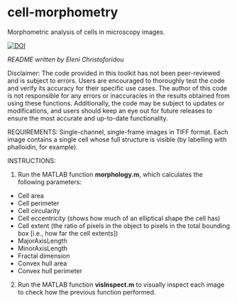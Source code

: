 # cell-morphometry

Morphometric analysis of cells in microscopy images.

[![DOI](https://zenodo.org/badge/DOI/10.5281/zenodo.7941728.svg)](https://doi.org/10.5281/zenodo.7941728)

*README written by Eleni Christoforidou*

Disclaimer: The code provided in this toolkit has not been peer-reviewed and is subject to errors. Users are encouraged to thoroughly test the code and verify its accuracy for their specific use cases. The author of this code is not responsible for any errors or inaccuracies in the results obtained from using these functions. Additionally, the code may be subject to updates or modifications, and users should keep an eye out for future releases to ensure the most accurate and up-to-date functionality.

REQUIREMENTS: Single-channel, single-frame images in TIFF format. Each image contains a single cell whose full structure is visible (by labelling with phalloidin, for example).

INSTRUCTIONS:

1. Run the MATLAB function **morphology.m**, which calculates the following parameters:
- Cell area
- Cell perimeter
- Cell circularity
- Cell eccentricity (shows how much of an elliptical shape the cell has)
- Cell extent (the ratio of pixels in the object to pixels in the total bounding box [i.e., how far the cell extents])
- MajorAxisLength
- MinorAxisLength
- Fractal dimension
- Convex hull area
- Convex hull perimeter

2. Run the MATLAB function **visInspect.m** to visually inspect each image to check how the previous function performed.
